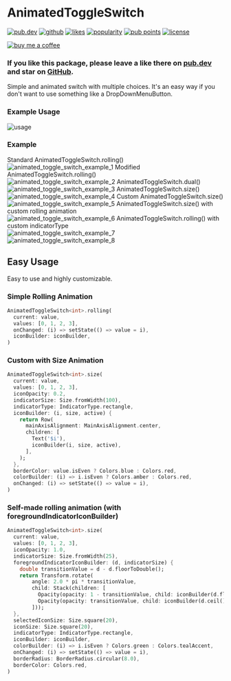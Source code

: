 # AnimatedToggleSwitch

<a href="https://pub.dev/packages/animated_toggle_switch"><img src="https://img.shields.io/pub/v/animated_toggle_switch.svg?style=flat?logo=dart" alt="pub.dev"></a>
<a href="https://github.com/SplashByte/animated_toggle_switch"><img src="https://img.shields.io/static/v1?label=platform&message=flutter&color=1ebbfd" alt="github"></a>
[![likes](https://badges.bar/animated_toggle_switch/likes)](https://pub.dev/packages/animated_toggle_switch/score)
[![popularity](https://badges.bar/animated_toggle_switch/popularity)](https://pub.dev/packages/animated_toggle_switch/score)
[![pub points](https://badges.bar/animated_toggle_switch/pub%20points)](https://pub.dev/packages/animated_toggle_switch/score)
<a href="https://github.com/SplashByte/animated_toggle_switch/blob/main/LICENSE"><img src="https://img.shields.io/github/license/SplashByte/animated_toggle_switch.svg" alt="license"></a>

[![buy me a coffee](https://www.buymeacoffee.com/assets/img/custom_images/orange_img.png)](https://www.buymeacoffee.com/splashbyte)

### If you like this package, please leave a like there on [pub.dev](https://pub.dev/packages/animated_toggle_switch) and star on [GitHub](https://github.com/SplashByte/animated_toggle_switch).

Simple and animated switch with multiple choices. It's an easy way if you don't want to use something like a DropDownMenuButton.

### Example Usage
![usage](https://user-images.githubusercontent.com/43761463/114942384-c1200d00-9e44-11eb-9904-3cb1d7296da4.gif)

### Example
Standard AnimatedToggleSwitch.rolling()
![animated_toggle_switch_example_1](https://user-images.githubusercontent.com/43761463/155883140-77250e6a-dcce-4268-9444-7a745b875014.gif)
Modified AnimatedToggleSwitch.rolling()  
![animated_toggle_switch_example_2](https://user-images.githubusercontent.com/43761463/155883156-95d49242-53fc-41fd-ba25-6e4cb8addb2f.gif)
AnimatedToggleSwitch.dual()  
![animated_toggle_switch_example_3](https://user-images.githubusercontent.com/43761463/155883162-c4b59c85-df8c-49c4-b620-6297a61b4076.gif)
AnimatedToggleSwitch.size()  
![animated_toggle_switch_example_4](https://user-images.githubusercontent.com/43761463/155883167-ab8fa30f-6364-4ca3-acf3-288b7539aeeb.gif)
Custom AnimatedToggleSwitch.size()  
![animated_toggle_switch_example_5](https://user-images.githubusercontent.com/43761463/155883169-82448d84-3ddd-452e-abfd-df4446f961aa.gif)
AnimatedToggleSwitch.size() with custom rolling animation  
![animated_toggle_switch_example_6](https://user-images.githubusercontent.com/43761463/155883172-549c4d7a-5582-4213-ba2e-dfbeebd232be.gif)
AnimatedToggleSwitch.rolling() with custom indicatorType  
![animated_toggle_switch_example_7](https://user-images.githubusercontent.com/43761463/155883174-fec7a628-7708-4006-9843-2b3c9ec30a6b.gif)
![animated_toggle_switch_example_8](https://user-images.githubusercontent.com/43761463/155883176-8445df3d-17ad-44d3-b7cc-a2ed9636739c.gif)

## Easy Usage

Easy to use and highly customizable.

### Simple Rolling Animation

```dart
AnimatedToggleSwitch<int>.rolling(
  current: value,
  values: [0, 1, 2, 3],
  onChanged: (i) => setState(() => value = i),
  iconBuilder: iconBuilder,
)
```

### Custom with Size Animation

```dart
AnimatedToggleSwitch<int>.size(
  current: value,
  values: [0, 1, 2, 3],
  iconOpacity: 0.2,
  indicatorSize: Size.fromWidth(100),
  indicatorType: IndicatorType.rectangle,
  iconBuilder: (i, size, active) {
    return Row(
      mainAxisAlignment: MainAxisAlignment.center,
      children: [
        Text('$i'),
        iconBuilder(i, size, active),
      ],
    );
  },
  borderColor: value.isEven ? Colors.blue : Colors.red,
  colorBuilder: (i) => i.isEven ? Colors.amber : Colors.red,
  onChanged: (i) => setState(() => value = i),
)
```

### Self-made rolling animation (with foregroundIndicatorIconBuilder)

```dart
AnimatedToggleSwitch<int>.size(
  current: value,
  values: [0, 1, 2, 3],
  iconOpacity: 1.0,
  indicatorSize: Size.fromWidth(25),
  foregroundIndicatorIconBuilder: (d, indicatorSize) {
    double transitionValue = d - d.floorToDouble();
    return Transform.rotate(
        angle: 2.0 * pi * transitionValue,
        child: Stack(children: [
          Opacity(opacity: 1 - transitionValue, child: iconBuilder(d.floor(), indicatorSize, true)),
          Opacity(opacity: transitionValue, child: iconBuilder(d.ceil(), indicatorSize, true))
        ]));
  },
  selectedIconSize: Size.square(20),
  iconSize: Size.square(20),
  indicatorType: IndicatorType.rectangle,
  iconBuilder: iconBuilder,
  colorBuilder: (i) => i.isEven ? Colors.green : Colors.tealAccent,
  onChanged: (i) => setState(() => value = i),
  borderRadius: BorderRadius.circular(8.0),
  borderColor: Colors.red,
)
```
